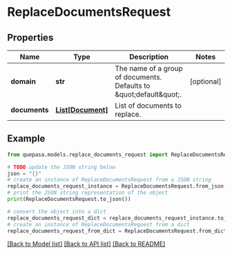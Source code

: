# ReplaceDocumentsRequest


## Properties

Name | Type | Description | Notes
------------ | ------------- | ------------- | -------------
**domain** | **str** | The name of a group of documents. Defaults to \&quot;default\&quot;. | [optional] 
**documents** | [**List[Document]**](Document.md) | List of documents to replace. | 

## Example

```python
from quepasa.models.replace_documents_request import ReplaceDocumentsRequest

# TODO update the JSON string below
json = "{}"
# create an instance of ReplaceDocumentsRequest from a JSON string
replace_documents_request_instance = ReplaceDocumentsRequest.from_json(json)
# print the JSON string representation of the object
print(ReplaceDocumentsRequest.to_json())

# convert the object into a dict
replace_documents_request_dict = replace_documents_request_instance.to_dict()
# create an instance of ReplaceDocumentsRequest from a dict
replace_documents_request_from_dict = ReplaceDocumentsRequest.from_dict(replace_documents_request_dict)
```
[[Back to Model list]](../README.md#documentation-for-models) [[Back to API list]](../README.md#documentation-for-api-endpoints) [[Back to README]](../README.md)


